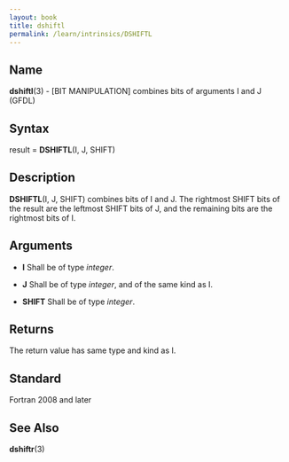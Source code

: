 ```yaml
---
layout: book
title: dshiftl
permalink: /learn/intrinsics/DSHIFTL
---
```

## __Name__

__dshiftl__(3) - \[BIT MANIPULATION\] combines bits of arguments I and J
(GFDL)

## __Syntax__

result = __DSHIFTL__(I, J, SHIFT)

## __Description__

__DSHIFTL__(I, J, SHIFT) combines bits of I and J. The rightmost SHIFT
bits of the result are the leftmost SHIFT bits of J, and the remaining
bits are the rightmost bits of I.

## __Arguments__

  - __I__
    Shall be of type _integer_.

  - __J__
    Shall be of type _integer_, and of the same kind as I.

  - __SHIFT__
    Shall be of type _integer_.

## __Returns__

The return value has same type and kind as I.

## __Standard__

Fortran 2008 and later

## __See Also__

__dshiftr__(3)
